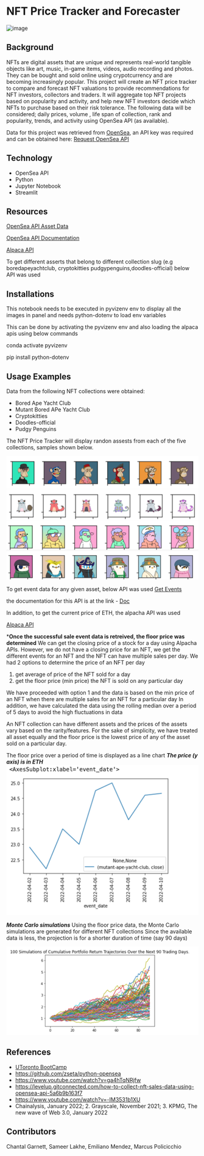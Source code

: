 # NFT Price Tracker and Forecaster

![image](https://user-images.githubusercontent.com/99493522/164087329-d61dac3d-ec6f-4dfa-9896-13821a6bff06.png)


## Background 

NFTs are digital assets that are unique and represents real-world tangible objects like art, music, in-game items, videos, audio recording and photos. They can be bought and sold online using crypotcurrency and are becoming increasingly popular. 
This project will create an NFT price tracker to compare and forecast NFT valuations to  provide recommendations for NFT investors, collectors and traders.  It will aggregate top NFT projects based on popularity and activity, and help new NFT investors decide which NFTs to purchase based on their risk tolerance. The following data will be considered;  daily prices, volume , life span of collection, rank and popularity, trends, and activity using OpenSea API (as available).

Data for this project was retrieved from [OpenSea](https://opensea.io/), an API key was required and can be obtained here:
[Request OpenSea API]( https://docs.opensea.io/reference/request-an-api-key)

## Technology

* OpenSea API
* Python 
* Jupyter Notebook 
* Streamlit

## Resources

[OpenSea API Asset Data](https://api.opensea.io/api/v1/assets)

[OpenSea API Documentation](https://docs.opensea.io/reference/getting-assets)

[Alpaca API](https://api.alternative.me/v2/ticker/Ethereum/?convert=CAD)


To get different asserts that belong to different collection slug (e.g boredapeyachtclub, cryptokitties
pudgypenguins,doodles-official) below API was used

## Installations
This notebook needs to be executed in pyvizenv env to display all the images in panel and needs python-dotenv to load env variables

This can be done by activating the pyvizenv env and also loading the alpaca apis using below commands

conda activate pyvizenv

pip install python-dotenv

## Usage Examples  

Data from the following NFT collections were obtained:
* Bored Ape Yacht Club
* Mutant Bored APe Yacht Club
* Cryptokitties
* Doodles-official
* Pudgy Penguins

The NFT Price Tracker will display randon  assests from each of the five collections, samples shown below. 

![boredapeyachtclub.png](Images/boredapeyachtclub.png)
![cryptokitties.png](Images/cryptokitties.png)
![doodles-official.png](Images/doodles-official.png)
![pudgypenguins.png](Images/pudgypenguins.png)



To get event data for any given asset, below API was used
[Get Events](https://api.opensea.io/api/v1/events)

the documentation for this API is at the link - 
[Doc](https://docs.opensea.io/reference/retrieving-asset-events)


In addition, to get the current price of ETH, the alpacha API was used

[Alpaca API](https://api.alternative.me/v2/ticker/Ethereum/?convert=CAD)

***Once the successful sale event data is retreived, the floor price was determined**
We can get the closing price of a stock for a day using Alpacha APIs.
However, we do not have a closing price for an NFT, we get the different events for an NFT and the NFT
can have multiple sales per day.
We had 2 options to determine the price of an NFT per day
1) get average of price of the NFT sold for a day
2) get the floor price (min price) the NFT is sold on any particular day

We have proceeded with option 1 and the data is based on the min price of an NFT when there are multiple sales for an NFT for a particular day
In addition, we have calculated the data using the rolling median over a period of 5 days to avoid the high fluctuations in data


An NFT collection can have different assets and the prices of the assets vary based on the rarity/features.
For the sake of simplicity, we have treated all asset equally and the floor price is the lowest price of any of the asset sold on a particular day.

The floor price over a period of time is displayed as a line chart
***The price (y axis) is in ETH***
![prices_over_time.png](Images/prices_over_time.png)

***Monte Carlo simulations***
Using the floor price data, the Monte Carlo simulations are generated for different NFT collections
Since the available data is less, the projection is for a shorter duration of time (say 90 days)


![MonteCarloSimulation.png](Images/MonteCarloSimulation.png)

## References 
* [UToronto BootCamp](https://utoronto.bootcampcontent.com/utoronto-bootcamp/UTOR-VIRT-FIN-PT-02-2022-U-LOL/-/blob/main/Units-Activities/05-APIs/Supplemental/AlpacaMarkets_Installation-Guide.md)
* https://github.com/zseta/python-opensea
* https://www.youtube.com/watch?v=ga4hTqNRjfw
* https://levelup.gitconnected.com/how-to-collect-nft-sales-data-using-opensea-api-5a6b9b163f7
* https://www.youtube.com/watch?v=-IM3531b1XU
* Chainalysis, January 2022; 2. Grayscale, November 2021; 3. KPMG, The new wave of Web 3.0, January 2022 

## Contributors

Chantal Garnett, Sameer Lakhe, Emiliano Mendez, Marcus Policicchio
